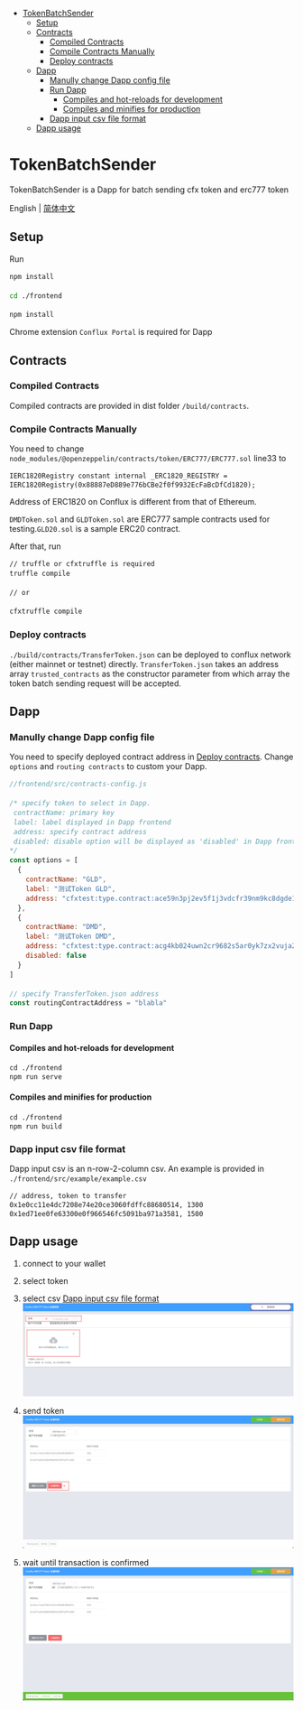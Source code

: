 - [TokenBatchSender](#tokenbatchsender)
  - [Setup](#setup)
  - [Contracts](#contracts)
    - [Compiled Contracts](#compiled-contracts)
    - [Compile Contracts Manually](#compile-contracts-manually)
    - [Deploy contracts](#deploy-contracts)
  - [Dapp](#dapp)
    - [Manully change Dapp config file](#manully-change-dapp-config-file)
    - [Run Dapp](#run-dapp)
      - [Compiles and hot-reloads for development](#compiles-and-hot-reloads-for-development)
      - [Compiles and minifies for production](#compiles-and-minifies-for-production)
    - [Dapp input csv file format](#dapp-input-csv-file-format)
  - [Dapp usage](#dapp-usage)
# TokenBatchSender
TokenBatchSender is a Dapp for batch sending cfx token and erc777 token

English | [简体中文](./README-CN.md)

## Setup

Run
``` bash
npm install

cd ./frontend

npm install
```

Chrome extension `Conflux Portal` is required for Dapp

## Contracts

### Compiled Contracts

Compiled contracts are provided in dist folder `/build/contracts`.

### Compile Contracts Manually

You need to change `node_modules/@openzeppelin/contracts/token/ERC777/ERC777.sol` line33 to
``` solidity
IERC1820Registry constant internal _ERC1820_REGISTRY = IERC1820Registry(0x88887eD889e776bCBe2f0f9932EcFaBcDfCd1820);
```
Address of ERC1820 on Conflux is different from that of Ethereum. 

`DMDToken.sol` and `GLDToken.sol` are ERC777 sample contracts used for testing.`GLD20.sol` is a sample ERC20 contract. 

After that, run
``` bash
// truffle or cfxtruffle is required
truffle compile

// or

cfxtruffle compile
```


### Deploy contracts

`./build/contracts/TransferToken.json` can be deployed to conflux network (either mainnet or testnet) directly. `TransferToken.json` takes an address array `trusted_contracts` as the constructor parameter from which array the token batch sending request will be accepted.

## Dapp

### Manully change Dapp config file

You need to specify deployed contract address in [Deploy contracts](#deploy-contracts).
Change `options` and `routing contracts` to custom your Dapp.

``` javascript
//frontend/src/contracts-config.js

/* specify token to select in Dapp.
 contractName: primary key
 label: label displayed in Dapp frontend
 address: specify contract address
 disabled: disable option will be displayed as 'disabled' in Dapp frontend (defalut to false)
*/ 
const options = [
  {
    contractName: "GLD",
    label: "测试Token GLD",
    address: "cfxtest:type.contract:ace59n3pj2ev5f1j3vdcfr39nm9kc8dgde1d83a384"
  },
  {
    contractName: "DMD",
    label: "测试Token DMD",
    address: "cfxtest:type.contract:acg4kb024uwn2cr9682s5ar0yk7zx2vuja20bwrx46",
    disabled: false
  }
]

// specify TransferToken.json address
const routingContractAddress = "blabla"
```

### Run Dapp
#### Compiles and hot-reloads for development

```
cd ./frontend
npm run serve
```

#### Compiles and minifies for production

```
cd ./frontend
npm run build
```

### Dapp input csv file format
Dapp input csv is an n-row-2-column csv.
An example is provided in `./frontend/src/example/example.csv`
``` csv
// address, token to transfer
0x1e0cc11e4dc7208e74e20ce3060fdffc88680514, 1300
0x1ed71ee0fe63300e0f966546fc5091ba971a3581, 1500
```

## Dapp usage
1. connect to your wallet
2. select token
3. select csv [Dapp input csv file format](#dapp-input-csv-file-format)
![](./image/2021-04-27-14-16-10.png)

4. send token
![](./image/2021-04-27-14-20-25.png)

5. wait until transaction is confirmed
![](./image/2021-04-27-14-22-28.png)
